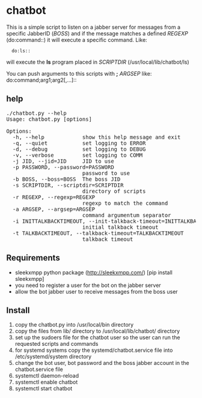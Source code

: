 # chatbot

This is a simple script to listen on a jabber server for messages from a specific JabberID (*BOSS*) and if the message matches a defined *REGEXP* (do:command::) it will execute a specific command.
Like:
```
  do:ls::
```
will execute the **ls** program placed in *SCRIPTDIR* (/usr/local/lib/chatbot/ls)

You can push arguments to this scripts with **;** *ARGSEP* like: do:command;arg1;arg2[,...]::

## help
<pre>
./chatbot.py --help
Usage: chatbot.py [options]

Options:
  -h, --help            show this help message and exit
  -q, --quiet           set logging to ERROR
  -d, --debug           set logging to DEBUG
  -v, --verbose         set logging to COMM
  -j JID, --jid=JID     JID to use
  -p PASSWORD, --password=PASSWORD
                        password to use
  -b BOSS, --boss=BOSS  The boss JID
  -s SCRIPTDIR, --scriptdir=SCRIPTDIR
                        directory of scripts
  -r REGEXP, --regexp=REGEXP
                        regexp to match the command
  -a ARGSEP, --argsep=ARGSEP
                        command argumentum separator
  -i INITTALKBACKTIMEOUT, --init-talkback-timeout=INITTALKBACKTIMEOUT
                        initial talkback timeout
  -t TALKBACKTIMEOUT, --talkback-timeout=TALKBACKTIMEOUT
                        talkback timeout
</pre>

## Requirements

- sleekxmpp python package (http://sleekxmpp.com/) [pip install sleekxmpp]
- you need to register a user for the bot on the jabber server
- allow the bot jabber user to receive messages from the boss user

## Install

1. copy the chatbot.py into /usr/local/bin directory
1. copy the files from lib/ directory to /usr/local/lib/chatbot/ directory
1. set up the sudoers file for the chatbot user so the user can run the requested scripts and commands
1. for systemd systems copy the systemd/chatbot.service file into /etc/systemd/system directory
1. change the bot user, bot password and the boss jabber account in the chatbot.service file
1. systemctl daemon-reload
1. systemctl enable chatbot
1. systemctl start chatbot

